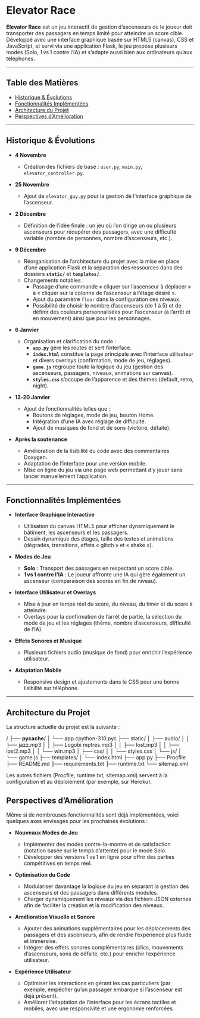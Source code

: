 # Elevator Race

**Elevator Race** est un jeu interactif de gestion d’ascenseurs où le joueur doit transporter des passagers en temps limité pour atteindre un score cible. Développé avec une interface graphique basée sur HTML5 (canvas), CSS et JavaScript, et servi via une application Flask, le jeu propose plusieurs modes (Solo, 1 vs 1 contre l’IA) et s’adapte aussi bien aux ordinateurs qu’aux téléphones.

---

## Table des Matières

- [Historique & Évolutions](#historique--évolutions)
- [Fonctionnalités Implémentées](#fonctionnalités-implémentées)
- [Architecture du Projet](#architecture-du-projet)
- [Perspectives d’Amélioration](#perspectives-damélioration)

---

## Historique & Évolutions

- **4 Novembre**  
  - Création des fichiers de base : `user.py`, `main.py`, `elevator_controller.py`.

- **25 Novembre**  
  - Ajout de `elevator_guy.py` pour la gestion de l’interface graphique de l’ascenseur.

- **2 Décembre**  
  - Définition de l’idée finale : un jeu où l’on dirige un ou plusieurs ascenseurs pour récupérer des passagers, avec une difficulté variable (nombre de personnes, nombre d’ascenseurs, etc.).

- **9 Décembre**  
  - Réorganisation de l’architecture du projet avec la mise en place d’une application Flask et la séparation des ressources dans des dossiers **`static/`** et **`templates/`**.  
  - Changements notables :
    - Passage d’une commande « cliquer sur l’ascenseur à déplacer » à « cliquer sur la colonne de l’ascenseur à l’étage désiré ».
    - Ajout du paramètre `floor` dans la configuration des niveaux.
    - Possibilité de choisir le nombre d’ascenseurs (de 1 à 5) et de définir des couleurs personnalisées pour l’ascenseur (à l’arrêt et en mouvement) ainsi que pour les personnages.

- **6 Janvier**  
  - Organisation et clarification du code :
    - **`app.py`** gère les routes et sert l’interface.
    - **`index.html`** constitue la page principale avec l’interface utilisateur et divers overlays (confirmation, mode de jeu, réglages).
    - **`game.js`** regroupe toute la logique du jeu (gestion des ascenseurs, passagers, niveaux, animations sur canvas).
    - **`styles.css`** s’occupe de l’apparence et des thèmes (default, retro, night).

- **13-20 Janvier**  
  - Ajout de fonctionnalités telles que :
    - Boutons de réglages, mode de jeu, bouton Home.
    - Intégration d’une IA avec réglage de difficulté.
    - Ajout de musiques de fond et de sons (victoire, défaite).

- **Après la soutenance**  
  - Amélioration de la lisibilité du code avec des commentaires Doxygen.
  - Adaptation de l’interface pour une version mobile.
  - Mise en ligne du jeu via une page web permettant d’y jouer sans lancer manuellement l’application.

---

## Fonctionnalités Implémentées

- **Interface Graphique Interactive**  
  - Utilisation du canvas HTML5 pour afficher dynamiquement le bâtiment, les ascenseurs et les passagers.
  - Dessin dynamique des étages, taille des textes et animations (dégradés, transitions, effets « glitch » et « shake »).

- **Modes de Jeu**  
  - **Solo** : Transport des passagers en respectant un score cible.
  - **1 vs 1 contre l’IA** : Le joueur affronte une IA qui gère également un ascenseur (comparaison des scores en fin de niveau).

- **Interface Utilisateur et Overlays**  
  - Mise à jour en temps réel du score, du niveau, du timer et du score à atteindre.
  - Overlays pour la confirmation de l’arrêt de partie, la sélection du mode de jeu et les réglages (thème, nombre d’ascenseurs, difficulté de l’IA).

- **Effets Sonores et Musique**  
  - Plusieurs fichiers audio (musique de fond) pour enrichir l’expérience utilisateur.

- **Adaptation Mobile**  
  - Responsive design et ajustements dans le CSS pour une bonne lisibilité sur téléphone.

---

## Architecture du Projet

La structure actuelle du projet est la suivante :

/
├── __pycache__/
│   └── app.cpython-310.pyc
├── static/
│   ├── audio/
│   │   ├── jazz.mp3
│   │   ├── Logobi mptres.mp3
│   │   ├── lost.mp3
│   │   ├── lost2.mp3
│   │   └── win.mp3
│   ├── css/
│   │   └── styles.css
│   └── js/
│       └── game.js
├── templates/
│   └── index.html
├── app.py
├── Procfile
├── README.md
├── requirements.txt
├── runtime.txt
└── sitemap.xml

Les autres fichiers (Procfile, runtime.txt, sitemap.xml) servent à la configuration et au déploiement (par exemple, sur Heroku).



## Perspectives d’Amélioration

Même si de nombreuses fonctionnalités sont déjà implémentées, voici quelques axes envisagés pour les prochaines évolutions :

- **Nouveaux Modes de Jeu**
  - Implémenter des modes contre-la-montre et de satisfaction (notation basée sur le temps d’attente) pour le mode Solo.
  - Développer des versions 1 vs 1 en ligne pour offrir des parties compétitives en temps réel.

- **Optimisation du Code**
  - Modulariser davantage la logique du jeu en séparant la gestion des ascenseurs et des passagers dans différents modules.
  - Charger dynamiquement les niveaux via des fichiers JSON externes afin de faciliter la création et la modification des niveaux.

- **Amélioration Visuelle et Sonore**
  - Ajouter des animations supplémentaires pour les déplacements des passagers et des ascenseurs, afin de rendre l’expérience plus fluide et immersive.
  - Intégrer des effets sonores complémentaires (clics, mouvements d’ascenseurs, sons de défaite, etc.) pour enrichir l’expérience utilisateur.

- **Expérience Utilisateur**
  - Optimiser les interactions en gérant les cas particuliers (par exemple, empêcher qu’un passager embarque si l’ascenseur est déjà présent).
  - Améliorer l’adaptation de l’interface pour les écrans tactiles et mobiles, avec une responsivité et une ergonomie renforcées.









